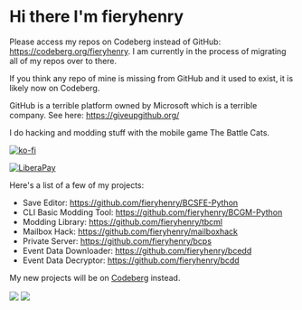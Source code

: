 # Hi there I'm fieryhenry

Please access my repos on Codeberg instead of GitHub: <https://codeberg.org/fieryhenry>. I am currently in the process of migrating all of my repos over to there.

If you think any repo of mine is missing from GitHub and it used to exist, it is likely now on Codeberg.

GitHub is a terrible platform owned by Microsoft which is a terrible company. See here: <https://giveupgithub.org/>

I do hacking and modding stuff with the mobile game The Battle Cats.

[![ko-fi](https://ko-fi.com/img/githubbutton_sm.svg)](https://ko-fi.com/M4M53M4MN)

[![LiberaPay](https://liberapay.com/assets/widgets/donate.svg)](https://liberapay.com/fieryhenry/donate)

Here's a list of a few of my projects:
- Save Editor: <https://github.com/fieryhenry/BCSFE-Python>
- CLI Basic Modding Tool: <https://github.com/fieryhenry/BCGM-Python>
- Modding Library: <https://github.com/fieryhenry/tbcml>
- Mailbox Hack: <https://github.com/fieryhenry/mailboxhack>
- Private Server: <https://github.com/fieryhenry/bcps>
- Event Data Downloader: <https://github.com/fieryhenry/bcedd>
- Event Data Decryptor: <https://github.com/fieryhenry/bcdd>

My new projects will be on [Codeberg](https://codeberg.org/fieryhenry) instead.

<img align="center" src="https://github-readme-stats.vercel.app/api/pin/?username=fieryhenry&repo=BCSFE-Python&theme=dark&show_owner=true" />
<img align="center" src="https://github-readme-stats.vercel.app/api/wakatime?username=fieryhenry&theme=dark&layout=compact&langs_count=5" />
